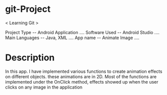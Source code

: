 # git-Project
< Learning Git >

Project Type -- Android Application .... 
Software Used -- Android Studio ....
Main Languages -- Java, XML ....
App name -- Animate Image ....

# Description

In this app. I have implemented various functions to create animation effects on different objects. these animations are in 2D. Most of the functions are implemented under the OnClick method, effects showed up when the user clicks on any image in the application
